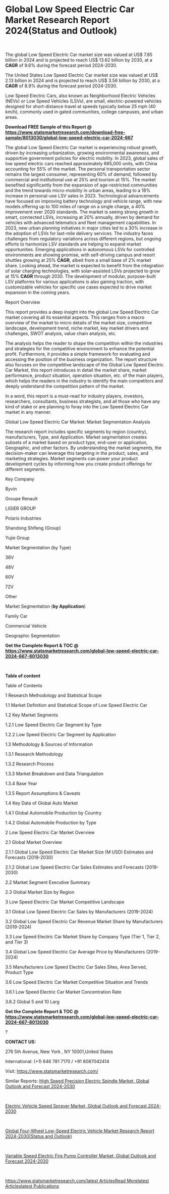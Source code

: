 <h1>Global Low Speed Electric Car Market Research Report 2024(Status and Outlook)</h1><br/><p>The global Low Speed Electric Car market size was valued at US$ 7.85 billion in 2024 and is projected to reach US$ 13.62 billion by 2030, at a <strong>CAGR</strong> of 9.6% during the forecast period 2024-2030.</p>
 
 
 
 <p>The United States Low Speed Electric Car market size was valued at US$ 2.13 billion in 2024 and is projected to reach US$ 3.56 billion by 2030, at a <strong>CAGR</strong> of 8.9% during the forecast period 2024-2030.</p>
 
 
 
 <p>Low Speed Electric Cars, also known as Neighborhood Electric Vehicles (NEVs) or Low Speed Vehicles (LSVs), are small, electric-powered vehicles designed for short-distance travel at speeds typically below 25 mph (40 km/h), commonly used in gated communities, college campuses, and urban areas.</p>
 
 
 
 <p><strong>Download FREE Sample of this Report @ <a href="https://www.statsmarketresearch.com/download-free-sample/8013030/global-low-speed-electric-car-2024-667">https://www.statsmarketresearch.com/download-free-sample/8013030/global-low-speed-electric-car-2024-667</a></strong></p>
 
 
 
 <p>The global Low Speed Electric Car market is experiencing robust growth, driven by increasing urbanization, growing environmental awareness, and supportive government policies for electric mobility. In 2023, global sales of low speed electric cars reached approximately 685,000 units, with China accounting for 55% of the market. The personal transportation sector remains the largest consumer, representing 60% of demand, followed by commercial and institutional use at 25% and tourism at 15%. The market benefited significantly from the expansion of age-restricted communities and the trend towards micro-mobility in urban areas, leading to a 18% increase in personal-use LSV sales in 2023. Technological advancements have focused on improving battery technology and vehicle range, with new models offering up to 100 miles of range on a single charge, a 40% improvement over 2020 standards. The market is seeing strong growth in smart, connected LSVs, increasing at 20% annually, driven by demand for vehicles with advanced telematics and fleet management capabilities. In 2023, new urban planning initiatives in major cities led to a 30% increase in the adoption of LSVs for last-mile delivery services. The industry faces challenges from regulatory variations across different regions, but ongoing efforts to harmonize LSV standards are helping to expand market opportunities. Emerging applications in autonomous LSVs for controlled environments are showing promise, with self-driving campus and resort shuttles growing at 25% <strong>CAGR</strong>, albeit from a small base of 2% market share. Looking ahead, the market is expected to benefit from the integration of solar charging technologies, with solar-assisted LSVs projected to grow at 15% <strong>CAGR</strong> through 2030. The development of modular, purpose-built LSV platforms for various applications is also gaining traction, with customizable vehicles for specific use cases expected to drive market expansion in the coming years.</p>
 
 
 
 <p>Report Overview</p>
 
 
 
 <p>This report provides a deep insight into the global Low Speed Electric Car market covering all its essential aspects. This ranges from a macro overview of the market to micro details of the market size, competitive landscape, development trend, niche market, key market drivers and challenges, SWOT analysis, value chain analysis, etc.</p>
 
 
 
 <p>The analysis helps the reader to shape the competition within the industries and strategies for the competitive environment to enhance the potential profit. Furthermore, it provides a simple framework for evaluating and accessing the position of the business organization. The report structure also focuses on the competitive landscape of the Global Low Speed Electric Car Market, this report introduces in detail the market share, market performance, product situation, operation situation, etc. of the main players, which helps the readers in the industry to identify the main competitors and deeply understand the competition pattern of the market.</p>
 
 
 
 <p>In a word, this report is a must-read for industry players, investors, researchers, consultants, business strategists, and all those who have any kind of stake or are planning to foray into the Low Speed Electric Car market in any manner.</p>
 
 
 
 <p>Global Low Speed Electric Car Market: Market Segmentation Analysis</p>
 
 
 
 <p>The research report includes specific segments by region (country), manufacturers, Type, and Application. Market segmentation creates subsets of a market based on product type, end-user or application, Geographic, and other factors. By understanding the market segments, the decision-maker can leverage this targeting in the product, sales, and marketing strategies. Market segments can power your product development cycles by informing how you create product offerings for different segments.</p>
 
 
 
 <p>Key Company</p>
 
 
 
 <p>Byvin</p>
 
 
 
 <p>Groupe Renault</p>
 
 
 
 <p>LIGIER GROUP</p>
 
 
 
 <p>Polaris Industries</p>
 
 
 
 <p>Shandong Shifeng (Group)</p>
 
 
 
 <p>Yujie Group</p>
 
 
 
 <p>Market Segmentation (by Type)</p>
 
 
 
 <p>36V</p>
 
 
 
 <p>48V</p>
 
 
 
 <p>60V</p>
 
 
 
 <p>72V</p>
 
 
 
 <p>Other</p>
 
 
 
 <p>Market Segmentation (<strong>by Application</strong>)</p>
 
 
 
 <p>Family Car</p>
 
 
 
 <p>Commercial Vehicle</p>
 
 
 
 <p>Geographic Segmentation</p>
 
 
 
 <div><b>Get the Complete Report & TOC @ <a href="https://www.statsmarketresearch.com/global-low-speed-electric-car-2024-667-8013030">https://www.statsmarketresearch.com/global-low-speed-electric-car-2024-667-8013030</a></b></div>
 
 
 
 <p><br />
 
 <b>Table of content</b></p>
 
 
 
 <p>Table of Contents<br />
 
 1 Research Methodology and Statistical Scope<br />
 
 1.1 Market Definition and Statistical Scope of Low Speed Electric Car<br />
 
 1.2 Key Market Segments<br />
 
 1.2.1 Low Speed Electric Car Segment by Type<br />
 
 1.2.2 Low Speed Electric Car Segment by Application<br />
 
 1.3 Methodology & Sources of Information<br />
 
 1.3.1 Research Methodology<br />
 
 1.3.2 Research Process<br />
 
 1.3.3 Market Breakdown and Data Triangulation<br />
 
 1.3.4 Base Year<br />
 
 1.3.5 Report Assumptions & Caveats<br />
 
 1.4 Key Data of Global Auto Market<br />
 
 1.4.1 Global Automobile Production by Country<br />
 
 1.4.2 Global Automobile Production by Type<br />
 
 2 Low Speed Electric Car Market Overview<br />
 
 2.1 Global Market Overview<br />
 
 2.1.1 Global Low Speed Electric Car Market Size (M USD) Estimates and Forecasts (2019-2030)<br />
 
 2.1.2 Global Low Speed Electric Car Sales Estimates and Forecasts (2019-2030)<br />
 
 2.2 Market Segment Executive Summary<br />
 
 2.3 Global Market Size by Region<br />
 
 3 Low Speed Electric Car Market Competitive Landscape<br />
 
 3.1 Global Low Speed Electric Car Sales by Manufacturers (2019-2024)<br />
 
 3.2 Global Low Speed Electric Car Revenue Market Share by Manufacturers (2019-2024)<br />
 
 3.3 Low Speed Electric Car Market Share by Company Type (Tier 1, Tier 2, and Tier 3)<br />
 
 3.4 Global Low Speed Electric Car Average Price by Manufacturers (2019-2024)<br />
 
 3.5 Manufacturers Low Speed Electric Car Sales Sites, Area Served, Product Type<br />
 
 3.6 Low Speed Electric Car Market Competitive Situation and Trends<br />
 
 3.6.1 Low Speed Electric Car Market Concentration Rate<br />
 
 3.6.2 Global 5 and 10 Larg</p>
 
 
 
 <div><b>Get the Complete Report & TOC @ <a href="https://www.statsmarketresearch.com/global-low-speed-electric-car-2024-667-8013030">https://www.statsmarketresearch.com/global-low-speed-electric-car-2024-667-8013030</a></b></div>
 
 
 
 <p>? </p>
 
 
 
 <p><b>CONTACT US:</b><br />
 
 276 5th Avenue, New York , NY 10001,United States<br />
 
 International: (+1) 646 781 7170 / +91 8087042414<br />
 
 Visit: <a href="https://www.statsmarketresearch.com/">https://www.statsmarketresearch.com/</a><br />
 
 Similar Reports: <a href="https://www.statsmarketresearch.com/global-low-speed-electric-car-2024-667-8013030">High Speed Precision Electric Spindle Market, Global Outlook and Forecast 2024-2030</a><br />
 
 <br />
 
 <a href="https://www.statsmarketresearch.com/global-low-speed-electric-car-2024-667-8013030">Electric Vehicle Speed Sprayer Market, Global Outlook and Forecast 2024-2030</a><br />
 
 <br />
 
 <a href="https://www.statsmarketresearch.com/global-low-speed-electric-car-2024-667-8013030">Global Four-Wheel Low-Speed Electric Vehicle Market Research Report 2024-2030(Status and Outlook)</a><br />
 
 <br />
 
 <a href="https://www.statsmarketresearch.com/global-low-speed-electric-car-2024-667-8013030">Variable Speed Electric Fire Pump Controller Market, Global Outlook and Forecast 2024-2030</a><br />
 
 <br />
 
 <a href="https://gyeongbokgung.com">https://www.statsmarketresearch.com/</a><a href="https://hallyeomaritime.com">latest Articles</a><a href="https://jingwansa.com">Read More</a><a href="https://nguoiviet.jp/">latest Articles</a><a href="https://www.intelmarketresearch.com/">latest Publications</a></p>
